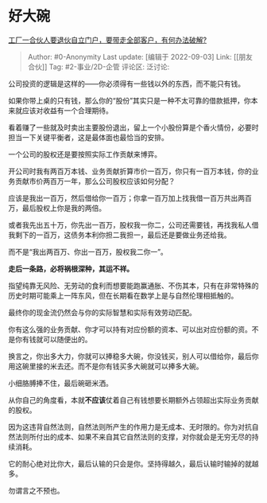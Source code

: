 # 好大碗
[工厂一合伙人要退伙自立门户，要带走全部客户，有何办法破解?](https://www.zhihu.com/question/523195142/answer/2657391376)

> Author: #0-Anonymity
> Last update: [编辑于 2022-09-03]
> Link: [[朋友合伙]]
> Tag: #2-事业/2D-企管
> 评论区:
> 泛讨论:

公司投资的逻辑是这样的——你必须得有一些钱以外的东西，而不能只有钱。

如果你带上桌的只有钱，那么你的“股份”其实只是一种不太可靠的借款抵押，你本来就应该对收益有一个合理期待。

看着赚了一些就及时卖出主要股份退出，留上一个小股份算是个香火情份，必要时担当一下关键平衡者，这是最体面也最恰当的安排。

一个公司的股权还是要按照实际工作贡献来博弈。

开公司时我有两百万本钱、业务贡献折算市价一百万，你只有一百万本钱，你的业务贡献市价两百万一年，那么公司股权应该如何分配？

应该是我出一百万，然后借给你一百万；你拿一百万加上找我借一百万共出两百万，最后股权上你是我的两倍。

或者我先出五十万，你先出一百万，股权我一你二，公司还需要钱，再找我私人借我剩下的一百万，这债务本利你担二我担一，最后还是要做业务还给我。

而不是“我出两百万、你出一百万，股权我二你一”。

**走后一条路，必将祸根深种，其运不祥。**

指望纯靠无风险、无劳动的食利而想要能跑赢通胀、不伤其本，只有在非常特殊的历史时期可能乘上一阵东风，但在长期看在数学上是与自然伦理相抵触的。

最终你的现金流仍然会与你的实际智慧和实际有效劳动匹配。

你有这么强的业务贡献、你才可以持有对应份额的资本、可以出对应份额的资。不是你有钱就可以随便出的。

换言之，你出多大力，你就可以捧稳多大碗，你没钱买，别人可以借给你，最后你用这碗里接的米去还。而不是你有钱买多大碗就可以捧多大碗。

小细胳膊捧不住，最后碗砸米洒。

从你自己的角度看，本就**不应该**仗着自己有钱想要长期额外占领超出实际业务贡献的股权。

因为这违背自然法则，自然法则所产生的作用力是无成本、无时限的。你为对抗自然法则所付出的成本、如果不来自其它自然法则的支撑，对你就会是无穷无尽的持续消耗。

它的耐心绝对比你大，最后认输的只会是你。坚持得越久，最后认输时输掉的就越多。

勿谓言之不预也。
